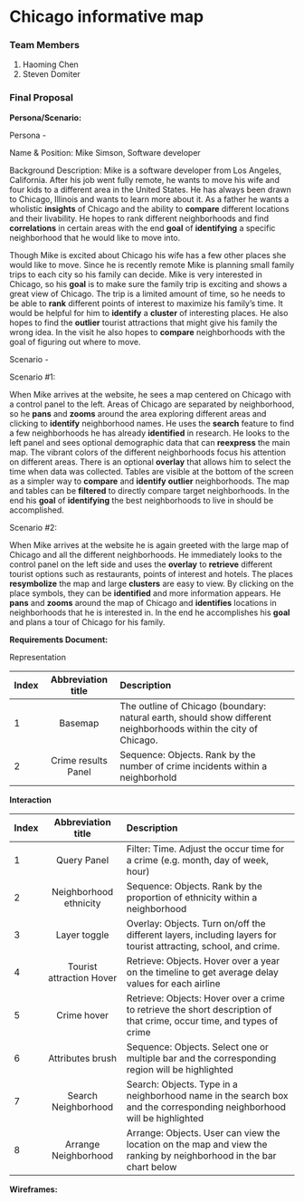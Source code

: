 # Chicago informative map

### Team Members
1. Haoming Chen
2. Steven Domiter

### Final Proposal
**Persona/Scenario:**

Persona - 

Name & Position: Mike Simson, Software developer

Background Description: Mike is a software developer from Los Angeles, California. After his job went fully remote, he wants to move his wife and four kids to a different area in the United States. He has always been drawn to Chicago, Illinois and wants to learn more about it. As a father he wants a wholistic **insights** of Chicago and the ability to **compare** different locations and their livability. He hopes to rank different neighborhoods and find **correlations** in certain areas with the end **goal** of **identifying** a specific neighborhood that he would like to move into.

Though Mike is excited about Chicago his wife has a few other places she would like to move. Since he is recently remote Mike is planning small family trips to each city so his family can decide. Mike is very interested in Chicago, so his **goal** is to make sure the family trip is exciting and shows a great view of Chicago. The trip is a limited amount of time, so he needs to be able to **rank** different points of interest to maximize his family’s time. It would be helpful for him to **identify** a **cluster** of interesting places. He also hopes to find the **outlier** tourist attractions that might give his family the wrong idea. In the visit he also hopes to **compare** neighborhoods with the goal of figuring out where to move.  

Scenario -

Scenario #1:

When Mike arrives at the website, he sees a map centered on Chicago with a control panel to the left. Areas of Chicago are separated by neighborhood, so he **pans** and **zooms** around the area exploring different areas and clicking to **identify** neighborhood names. He uses the **search** feature to find a few neighborhoods he has already **identified** in research. He looks to the left panel and sees optional demographic data that can **reexpress** the main map. The vibrant colors of the different neighborhoods focus his attention on different areas. There is an optional **overlay** that allows him to select the time when data was collected. Tables are visible at the bottom of the screen as a simpler way to **compare** and **identify** **outlier** neighborhoods. The map and tables can be **filtered** to directly compare target neighborhoods. In the end his **goal** of **identifying** the best neighborhoods to live in should be accomplished.   

Scenario #2: 

When Mike arrives at the website he is again greeted with the large map of Chicago and all the different neighborhoods. He immediately looks to the control panel on the left side and uses the **overlay** to **retrieve** different tourist options such as restaurants, points of interest and hotels. The places **resymbolize** the map and large **clusters** are easy to view. By clicking on the place symbols, they can be **identified** and more information appears. He **pans** and **zooms** around the map of Chicago and **identifies** locations in neighborhoods that he is interested in. In the end he accomplishes his **goal** and plans a tour of Chicago for his family. 

**Requirements Document:**

Representation

| Index      | Abbreviation title| Description     |
| :---        |    :----:   |          :--- |
| 1      | Basemap | The outline of Chicago (boundary: natural earth, should show different neighborhoods within the city of Chicago.|
| 2   | Crime results Panel        | Sequence: Objects. Rank by the number of crime incidents within a neighborhold      |

**Interaction**

| Index      | Abbreviation title| Description     |
| :---        |    :----:   |          :--- |
| 1      | Query Panel       |  Filter: Time. Adjust the occur time for a crime (e.g. month, day of week, hour)  |
| 2   | Neighborhood ethnicity         | Sequence: Objects. Rank by the proportion of ethnicity within a neighborhood      |
| 3      | Layer toggle       |  Overlay: Objects. Turn on/off the different layers, including layers for tourist attracting, school, and crime. |
| 4   |Tourist attraction Hover        | Retrieve: Objects. Hover over a year on the timeline to get average delay values for each airline      |
| 5     | Crime hover       | Retrieve: Objects: Hover over a crime to retrieve the short description of that crime, occur time, and types of crime |
| 6   | Attributes brush        | Sequence: Objects. Select one or multiple bar and the corresponding region will be highlighted      |
| 7     | Search Neighborhood     | Search: Objects. Type in a neighborhood name in the search box and the corresponding neighborhood will be highlighted|
| 8   | Arrange Neighborhood       | Arrange: Objects. User can view the location on the map and view the ranking by neighborhood in the bar chart below    |


**Wireframes:**






